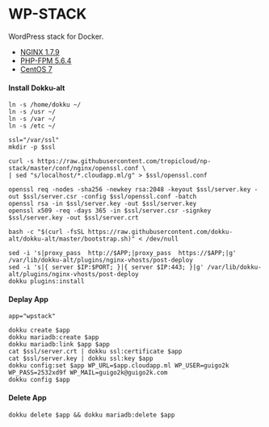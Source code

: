 WP-STACK
==============
WordPress stack for Docker.  

* [NGINX 1.7.9](http://nginx.com)
* [PHP-FPM 5.6.4](http://php.net)
* [CentOS 7](http://www.centos.org)


#### Install Dokku-alt
   
    ln -s /home/dokku ~/
    ln -s /usr ~/
    ln -s /var ~/
    ln -s /etc ~/
    
    ssl="/var/ssl"
    mkdir -p $ssl
    
    curl -s https://raw.githubusercontent.com/tropicloud/np-stack/master/conf/nginx/openssl.conf \
    | sed "s/localhost/*.cloudapp.ml/g" > $ssl/openssl.conf
    
    openssl req -nodes -sha256 -newkey rsa:2048 -keyout $ssl/server.key -out $ssl/server.csr -config $ssl/openssl.conf -batch
    openssl rsa -in $ssl/server.key -out $ssl/server.key
    openssl x509 -req -days 365 -in $ssl/server.csr -signkey $ssl/server.key -out $ssl/server.crt
    
    bash -c "$(curl -fsSL https://raw.githubusercontent.com/dokku-alt/dokku-alt/master/bootstrap.sh)" < /dev/null
    
    sed -i 's|proxy_pass  http://$APP;|proxy_pass  https://$APP;|g' /var/lib/dokku-alt/plugins/nginx-vhosts/post-deploy
    sed -i 's|{ server $IP:$PORT; }|{ server $IP:443; }|g' /var/lib/dokku-alt/plugins/nginx-vhosts/post-deploy
    dokku plugins:install


#### Deplay App

    app="wpstack"
    
    dokku create $app
    dokku mariadb:create $app 
    dokku mariadb:link $app $app
    cat $ssl/server.crt | dokku ssl:certificate $app
    cat $ssl/server.key | dokku ssl:key $app
    dokku config:set $app WP_URL=$app.cloudapp.ml WP_USER=guigo2k WP_PASS=2532xd9f WP_MAIL=guigo2k@guigo2k.com
    dokku config $app


#### Delete App

    dokku delete $app && dokku mariadb:delete $app

